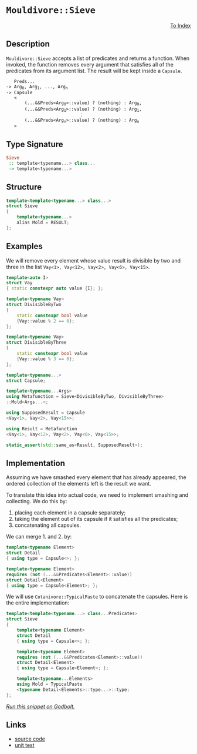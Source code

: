 <!-- Copyright 2024 Feng Mofan
SPDX-License-Identifier: Apache-2.0 -->

# `Mouldivore::Sieve`

<p style='text-align: right;'><a href="../../../facilities/metafunctions.md#mouldivore-sieve">To Index</a></p>

## Description

`Mouldivore::Sieve` accepts a list of predicates and returns a function.
When invoked, the function removes every argument that satisfies all of the predicates from its argument list. The result will be kept inside a `Capsule`.

<pre><code>   Preds...
-> Arg<sub>0</sub>, Arg<sub>1</sub>, ..., Arg<sub>n</sub>
-> Capsule
   <
       (...&&Preds&lt;Arg<sub>0</sub>&gt;::value) ? (nothing) : Arg<sub>0</sub>,
       (...&&Preds&lt;Arg<sub>1</sub>&gt;::value) ? (nothing) : Arg<sub>1</sub>,
                            &vellip;
       (...&&Preds&lt;Arg<sub>n</sub>&gt;::value) ? (nothing) : Arg<sub>n</sub>
   ></code></pre>

## Type Signature

```Haskell
Sieve
 :: template<typename...> class...
 -> template<typename...>
```

## Structure

```C++
template<template<typename...> class...>
struct Sieve
{
    template<typename...>
    alias Mold = RESULT;
};
```

## Examples

We will remove every element whose value result is divisible by two and three in the list `Vay<1>, Vay<12>, Vay<2>, Vay<6>, Vay<15>`.

```C++
template<auto I>
struct Vay
{ static constexpr auto value {I}; };

template<typename Vay>
struct DivisibleByTwo
{
    static constexpr bool value
    {Vay::value % 2 == 0};
};

template<typename Vay>
struct DivisibleByThree
{
    static constexpr bool value
    {Vay::value % 3 == 0};
};

template<typename...>
struct Capsule;

template<typename...Args>
using Metafunction = Sieve<DivisibleByTwo, DivisibleByThree>
::Mold<Args...>;

using SupposedResult = Capsule
<Vay<1>, Vay<2>, Vay<15>>;

using Result = Metafunction
<Vay<1>, Vay<12>, Vay<2>, Vay<6>, Vay<15>>;

static_assert(std::same_as<Result, SupposedResult>);
```

## Implementation

Assuming we have smashed every element that has already appeared, the ordered collection of the elements left is the result we want.

To translate this idea into actual code, we need to implement smashing and collecting.
We do this by:

1. placing each element in a capsule separately;
2. taking the element out of its capsule if it satisfies all the predicates;
3. concatenating all capsules.

We can merge 1. and 2. by:

```C++
template<typename Element>
struct Detail 
{ using type = Capsule<>; };

template<typename Element>
requires (not (...&&Predicates<Element>::value))
struct Detail<Element>
{ using type = Capsule<Element>; };
```

We will use `Cotanivore::TypicalPaste` to concatenate the capsules. Here is the entire implementation:

```C++
template<template<typename...> class...Predicates>
struct Sieve
{
    template<typename Element>
    struct Detail 
    { using type = Capsule<>; };

    template<typename Element>
    requires (not (...&&Predicates<Element>::value))
    struct Detail<Element>
    { using type = Capsule<Element>; };

    template<typename...Elements>
    using Mold = TypicalPaste
    <typename Detail<Elements>::type...>::type;
};
```

[*Run this snippet on Godbolt.*](https://godbolt.org/#z:OYLghAFBqd5QCxAYwPYBMCmBRdBLAF1QCcAaPECAMzwBtMA7AQwFtMQByARg9KtQYEAysib0QXACx8BBAKoBnTAAUAHpwAMvAFYTStJg1DIApACYAQuYukl9ZATwDKjdAGFUtAK4sGIAKwAzKSuADJ4DJgAcj4ARpjEIACcSaQADqgKhE4MHt6%2BAcEZWY4C4ZExLPGJKbaY9qUMQgRMxAR5Pn5BdQ05za0E5dFxCcmpCi1tHQXdEwNDldVjAJS2qF7EyOwc5oERyN5YANQmgW5ejrSEAJ6n2CYaAIK7%2B4eYJ2fIE%2BhYVHcPzzMewYBy8x1ObgI1zSmAA%2BgRiExCAp/k8AQB6ABU2MxRw8LQYeAAbiR2CAACrQvCiWjKJgTd44zHogEETAsNIGNkQqEw5hsAB0QtRjwmxC8DiOlLS1LEdIZJwA7FZFQARU5WNFPdHoo4WenvNwGkAA1nszlMblnXmMVjvOnIADWmHcsiRkWIIrFEoIUqpNPlVrcDudrsE7oSIpMyoBRzjRy8WSMRxtH1VRxDLo84YikcCmueao1pu1uoASphkBsskTDcaS482RyuZhTWdY/Gmxagzb%2BZghQK7kcDvSFHi3bniI9SB2412WzzobbBcLAthhwYFGPsy1JzZZyml32B9h6GxBKLSCcnvHD3y7Sez4wCBYFDOb52jw%2BhQB5AgIBIUTRNcAW9SVpVlWl6SDHcIynCFT3ZZ9RQHO4r1gvcEKfQRX1Qtcrz/ADiAUPD7jRGMPzjRMImAO93lOdMIIDaDW0oj43APW8MI9Z4zkQ88CBQoUr3459cNXbB30eW9b0IwDULYu4QBAG1i3I9V8wbLEcTxJg0gULx6COJkWSeedLVba0vxXQcQKeMDfSNfTDMsgsMSZI4hDwTBa2MnFTMbc0F2tIKLMXe8bKHEctwHZRiBdWU2RROzRQRH1PO82tTQo6TO1CntrPeUTBBFW8HKOVVMF3Whr1yuNowsBMk1o1MGN05z6Ahf58yVDS3LY8yCoiorsIIUr43igBHLw8HiscIAYVBfQgVCzAANnMNa4oS0QkqwpCSrXZSiTELxMGWZYD3Kyrqv2gTxvq5Umpoui03agzOr40busa6M%2BobW9BssyFCsfA6CGSsi6ue5MAFlPHQN6mLlFiD3C5d3hupFaDu59IeUm1SIJpc1MLf6tUebSmWpkz3J08lMAmMdae1Gm2exALTSBV4wXos4LjoG4ozM/LgaYC5UCOABJL00sleHFqIBhbnIxq5kcZBhwEBlVDSYgjnFogjhO7x6OVGWix6v7Sbp7EKuJPAsliegLGuckAHdJZZwLmzCqzhqOAA1MRZfFSVVQdp2Xbdz3soLMqWg1rWGB1vWjliVBPGN07WOhhrg9oY6c5OMx/COMw0zajRrc09SbdZnSI6JR28GdzBXfJBB4sZfyzV9oaMaDkOUuuyPW%2Bjzvu7jq7E%2BpZPU/1jOs5Ns60eVAui9Nkuy8CSvAnTavLbco%2BtI8pyPp7jm%2B%2B7YHe2/WyofK8%2BXPrymPOwVRWE5S/mWv4KQeGgOR4xBgCQwBNROGVUmBUC8CCRob0vI%2BWBk3FubcO6eyvCgqO7c3Zd0wJZKGyl4a0HQBCYBoDSKvwgbRIQXg0jFBdBWD6vo2rP06sBNwCsloCFuGcLgaEjhcKVrwtwZgBFCJ4RCLg/hur3Frs8J41CjhMMMiw/egioEwLgTkNsnCBDcOVlI8R%2BjhFSLEfhQRJjJFnHMZJSxitrFuA2hYiRhi%2BEyJAp4/qqVLTUlhKOBIBAIDfGUgoO0/jkpuBUbQAgV5aH0MyIwxmqi7iXXzBwVYhcOD%2BF4H4DgWhSCoE4BxSw1gjgKHWJseiQIeCkAIJoDJqxHQgDWhoAUZhFT%2BEVIqaRGhAhrS4FwMwSQ1r6E4JIXgLAJAaA0KQPJBSikcF4AoEAsz6n5IyaQOAsAYCIBAOsAgaQLjkEoGgDkdAEhRDtJwVQAAONaABaNakgjjAGQJrKQ7TeAJSIMQPA6A9D8EECIMQ7ApAyEEIoFQ6gNmkF0FwUg7tERpE4DwTJnAclzIaYUzgP4LhHN9KgKgRw7mPOea895RxPkVwgB4c59B9a7C4MsXg6ytCrAgEgM5MoGUnIgNyi5iRgBSDMHwOgbJiKUFiNi2IERWjXFRbwWVzBiDXB/LEbQlZ1m1LOQJH8DBaAKthVgWIXhgBGloLQFZ3BeBYBYIYYA4hjWzS1cSRm2LMCqErBcbYtSIhsiyQUq4sRESqo8FgbFCI8BTJtaQWsxAM5KEqvaowVwjANNWFQAwoDA7eXdj%2BPkiqIXCBpGC6QQL5BKDUNi%2BF%2BgHUoGsNYfQrcVmQFWKgNIjRrUPO%2BAxUwpTLBmAWfGv5WBW0QFWHYV1zgICuGmH4BFYRcyLFGAi4o2QBDzr0OuxoCwRiJARVOhwfRJjtE8J0PQR7Gj9DaHuqoq7bCnq3Ye09d6ljMrWBsLYEh0XZNydixZJL7lPJeW8j5kh2lHAgLgQgJAS6BGZayjNqwAJMCwIkCdpBmmSECAKJIgRFSSA0JIMwkhWkaH8GtVIWSJmkCmQhgUAy1q3KSLcrga1/CSGkfh0Z8zeCLOWasupGatm7M5fs/FxyKD8tQPSy51yOCtBYESRUDymAbgdVSpIAouACgKT8kg/zAWyBBeIcFFaoXVthboUVSK9KKt/ZivjOKOB4sORcI4RKDbEGU6p9TI5kxcG07pjQUG6U8oSPBswLLhMbI5Vy2TEWyDSYFQykASmVMPIC8KpIXBZk0BiYBKVMq5WqqLcq%2BV6rNUOCLbq58%2BrDXYpNWai1Vqi12odU6gp%2BB4rHtrNa/TXqqxsiLf6%2Bo2Lg2huuOG7YBSo0xtqfGxNmBk2dZoiJrNTAc15oLYwItFbTNluLZZmFBSbN1vTf2qwlhm2xHHe2ztORu29v3ld6wQ7%2BMjv%2Be6ttPRp1%2BFnQwV0%2BQF0hCB2%2Bh9O6cjPvSJkDdDAIcHr%2B8egQN6z0g8vfUf7aPEeXqfeegoL75jLv3T%2Bz9VSydZKcwBzg3nfNqY04F4LemoMwd%2BfBxDsX2UocwGh0YmGaOTJAIEbTxHOlJG6YEEjZGuNYthQJ2wQm2WbO2Xsg5BK%2BWpfk2wTgSnyUsAUESTWRIgsChbBMb5%2BBflGYRQd0tEhy2yBOzW4XiLkUObGX%2BuXCzcWScJcSvXLyDdG%2BNqb83y1wuCvg4EGLyv4soES4KzXie0tG/obCE3SRYTh/8T555YrCuSogNK2FFWyuxrL2qjVWrauyb1Qao13XMCmvNWINrsaOuptm7al1fX3Wws9d6kbsaxuBt4JN%2BVM3I1/IW7wJbiTVupvW3Fvg2aFC5swPmwtsa7egod8dqtp2dCu4MJdxtN3g33cKY97WnB0QhLe4O4dCRR0/cw1enILggcw6XRUUna64dGgYcocygSd70kcP9Ud8cMdD0scUcmhX0wD31H0BgYc5hb0kDV1J1Klv0P0qd/15dadA8jhg9jcw8LIJhWcrc4MmVY9kNSBUN0NKBf1aMplhkBRAhAh/B/BiM8s%2BkCNmNvd%2BNOBBM1l6DmkRcBRFRSMzAzBblJARlAhblblFRiNPdAgCCfclkudGlPczBNDhDtC49Vh40shnBJAgA%3D)

## Links

- [source code](../../../../conceptrodon/descend/mouldivore/sieve.hpp)
- [unit test](../../../../tests/unit/metafunctions/mouldivore/sieve.test.hpp)
